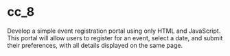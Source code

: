 # cc_8
Develop a simple event registration portal using only HTML and JavaScript. This portal will allow users to register for an event, select a date, and submit their preferences, with all details displayed on the same page.
